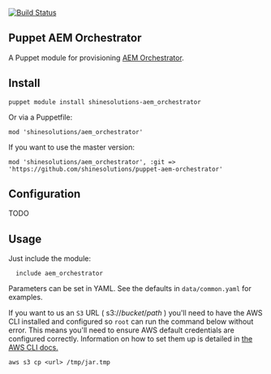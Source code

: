 [![Build Status](https://img.shields.io/travis/shinesolutions/puppet-aem-orchestrator.svg)](http://travis-ci.org/shinesolutions/puppet-aem-orchestrator)

Puppet AEM Orchestrator
-----------------------

A Puppet module for provisioning [AEM Orchestrator](https://github.com/shinesolutions/aem-orchestrator).

Install
-------

    puppet module install shinesolutions-aem_orchestrator

Or via a Puppetfile:

    mod 'shinesolutions/aem_orchestrator'

If you want to use the master version:

    mod 'shinesolutions/aem_orchestrator', :git => 'https://github.com/shinesolutions/puppet-aem-orchestrator'

Configuration
-------------

TODO

Usage
-----

Just include the module:

```puppet
  include aem_orchestrator
```

Parameters can be set in YAML. See the defaults in `data/common.yaml` for
examples.

If you want to us an `S3` URL ( s3://_bucket_/_path_ ) you'll need to have the
AWS CLI installed and configured so `root` can run the command below without
error. This means you'll need to ensure AWS default credentials are configured
correctly. Information on how to set them up is detailed in [the AWS CLI
docs.](http://docs.aws.amazon.com/cli/latest/topic/config-vars.html)

```shell
aws s3 cp <url> /tmp/jar.tmp
```
